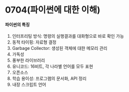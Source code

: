# 0704(파이썬에 대한 이해)
#### 파이썬의 특징

1. 인터프리팅 방식: 명령의 실행결과를 대화형으로 바로 확인 가능
2.  동적 타이핑: 자료형 결정
3. Garbage Collector: 생성된 객체에 대한 메모리 관리
4. 가독성
5. 풍부한 라이브러리
6. 유니코드: 16비트, 각 나라별 언어를 모두 표현
7. 오픈소스
8. 학습 용이성: 프로그램의 문서화, API 정리
9. 내장 스크립트 언어

